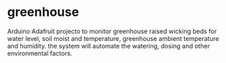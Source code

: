 # greenhouse
Arduino Adafruit projecto to monitor greenhouse raised wicking beds for water level, soil moist and temperature, greenhouse ambient temperature and humidity. the system will automate the watering, dosing and other environmental factors.
